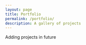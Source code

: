```yaml
---
layout: page
title: Portfolio
permalink: /portfolio/
description: A gallery of projects
---
```


Adding projects in future